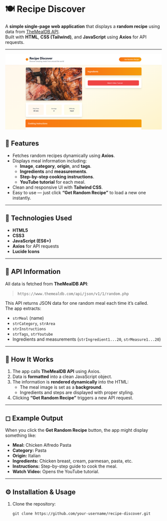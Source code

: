 # 🍽️ Recipe Discover

A **simple single-page web application** that displays a **random recipe** using data from [TheMealDB API](https://www.themealdb.com/api.php).  
Built with **HTML**, **CSS (Tailwind)**, and **JavaScript** using **Axios** for API requests.

---
<p align="center">
  <img src="./aftermealdb.png" alt="Recipe Discover Preview" width="1020">
</p>

## 🚀 Features

- Fetches random recipes dynamically using **Axios**.  
- Displays meal information including:
  - **Image**, **category**, **origin**, and **tags**.  
  - **Ingredients** and **measurements**.  
  - **Step-by-step cooking instructions**.  
  - **YouTube tutorial** for each meal.  
- Clean and responsive UI with **Tailwind CSS**.  
- Easy to use — just click **“Get Random Recipe”** to load a new one instantly.

---

## 🧠 Technologies Used

- **HTML5**
- **CSS3**
- **JavaScript (ES6+)**
- **Axios** for API requests
- **Lucide Icons**

---

## 🧩 API Information

All data is fetched from **TheMealDB API**:  
> `https://www.themealdb.com/api/json/v1/1/random.php`

This API returns JSON data for one random meal each time it’s called.  
The app extracts:
- `strMeal` (name)  
- `strCategory`, `strArea`  
- `strInstructions`  
- `strTags`, `strYoutube`  
- Ingredients and measurements (`strIngredient1...20`, `strMeasure1...20`)

---

## 🧭 How It Works

1. The app calls **TheMealDB API** using Axios.  
2. Data is **formatted** into a clean JavaScript object.  
3. The information is **rendered dynamically** into the HTML:
   - The meal image is set as a **background**.  
   - Ingredients and steps are displayed with proper styling.  
4. Clicking **“Get Random Recipe”** triggers a new API request.

---

## ◻ Example Output

When you click the **Get Random Recipe** button, the app might display something like:

- **Meal:** Chicken Alfredo Pasta  
- **Category:** Pasta  
- **Origin:** Italian  
- **Ingredients:** Chicken breast, cream, parmesan, pasta, etc.  
- **Instructions:** Step-by-step guide to cook the meal.  
- **Watch Video:** Opens the YouTube tutorial.

---

## ⚙️ Installation & Usage

1. Clone the repository:  
   ```
   git clone https://github.com/your-username/recipe-discover.git
